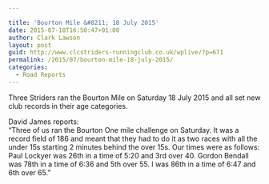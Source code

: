 ```yaml
---

title: 'Bourton Mile &#8211; 18 July 2015'
date: 2015-07-18T16:50:47+01:00
author: Clark Lawson
layout: post
guid: http://www.clcstriders-runningclub.co.uk/wplive/?p=671
permalink: /2015/07/bourton-mile-18-july-2015/
categories:
  - Road Reports
---
```

Three Striders ran the Bourton Mile on Saturday 18 July 2015 and all set new club records in their age categories. <!--more-->

David James reports:  
&#8220;Three of us ran the Bourton One mile challenge on Saturday. It was a record field of 186 and meant that they had to do it as two races with all the under 15s starting 2 minutes behind the over 15s. Our times were as follows:  
Paul Lockyer was 26th in a time of 5:20 and 3rd over 40. Gordon Bendall was 78th in a time of 6:36 and 5th over 55. I was 86th in a time of 6:47 and 6th over 65.&#8221;
